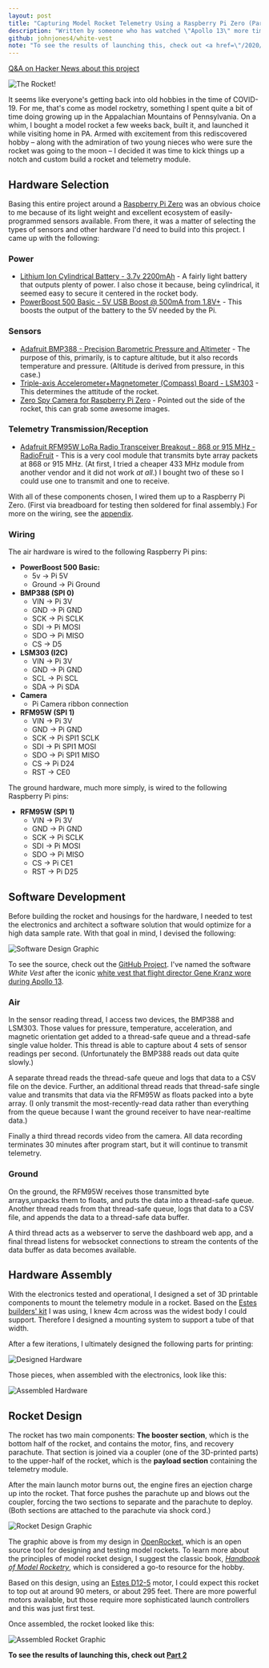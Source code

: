 ```yaml
---
layout: post
title: "Capturing Model Rocket Telemetry Using a Raspberry Pi Zero (Part 1)"
description: "Written by someone who has watched \"Apollo 13\" more times than he'd like to admit."
github: johnjones4/white-vest
note: "To see the results of launching this, check out <a href=\"/2020/10/04/model-rocket-telemetry-part-2/\">Part 2</a>"
---
```


[Q&A on Hacker News about this project](https://news.ycombinator.com/item?id=24679435)

![The Rocket!](/images/rocket/rocket_header.jpg)

It seems like everyone's getting back into old hobbies in the time of COVID-19. For me, that's come as model rocketry, something I spent quite a bit of time doing growing up in the Appalachian Mountains of Pennsylvania. On a whim, I bought a model rocket a few weeks back, built it, and launched it while visiting home in PA. Armed with excitement from this rediscovered hobby – along with the admiration of two young nieces who were sure the rocket was going to the moon – I decided it was time to kick things up a notch and custom build a rocket and telemetry module. 

## Hardware Selection

Basing this entire project around a [Raspberry Pi Zero](https://www.adafruit.com/product/3400) was an obvious choice to me because of its light weight and excellent ecosystem of easily-programmed sensors available. From there, it was a matter of selecting the types of sensors and other hardware I'd need to build into this project. I came up with the following:

### Power

* [Lithium Ion Cylindrical Battery - 3.7v 2200mAh](https://www.adafruit.com/product/1781) - A fairly light battery that outputs plenty of power. I also chose it because, being cylindrical, it seemed easy to secure it centered in the rocket body.
* [PowerBoost 500 Basic - 5V USB Boost @ 500mA from 1.8V+](https://www.adafruit.com/product/1903) - This boosts the output of the battery to the 5V needed by the Pi.

### Sensors

* [Adafruit BMP388 - Precision Barometric Pressure and Altimeter](https://www.adafruit.com/product/3966) - The purpose of this, primarily, is to capture altitude, but it also records temperature and pressure. (Altitude is derived from pressure, in this case.)
* [Triple-axis Accelerometer+Magnetometer (Compass) Board - LSM303](https://www.adafruit.com/product/1120) - This determines the attitude of the rocket.
* [Zero Spy Camera for Raspberry Pi Zero](https://www.adafruit.com/product/3508) - Pointed out the side of the rocket, this can grab some awesome images.

### Telemetry Transmission/Reception

* [Adafruit RFM95W LoRa Radio Transceiver Breakout - 868 or 915 MHz - RadioFruit](https://www.adafruit.com/product/3072) - This is a very cool module that transmits byte array packets at 868 or 915 MHz. (At first, I tried a cheaper 433 MHz module from another vendor and it did not work _at all_.) I bought two of these so I could use one to transmit and one to receive.

With all of these components chosen, I wired them up to a Raspberry Pi Zero. (First via breadboard for testing then soldered for final assembly.) For more on the wiring, see the [appendix](#Wiring).

### Wiring

The air hardware is wired to the following Raspberry Pi pins:

* **PowerBoost 500 Basic:**
  * 5v -> Pi 5V
  * Ground -> Pi Ground
* **BMP388 (SPI 0)**
  * VIN -> Pi 3V
  * GND -> Pi GND
  * SCK -> Pi SCLK
  * SDI -> Pi MOSI
  * SDO -> Pi MISO
  * CS -> D5
* **LSM303 (I2C)**
  * VIN -> Pi 3V
  * GND -> Pi GND
  * SCL -> Pi SCL
  * SDA -> Pi SDA
* **Camera**
  * Pi Camera ribbon connection
* **RFM95W (SPI 1)**
  * VIN -> Pi 3V
  * GND -> Pi GND
  * SCK -> Pi SPI1 SCLK
  * SDI -> Pi SPI1 MOSI
  * SDO -> Pi SPI1 MISO
  * CS -> Pi D24
  * RST -> CE0

The ground hardware, much more simply, is wired to the following Raspberry Pi pins:

* **RFM95W (SPI 1)**
  * VIN -> Pi 3V
  * GND -> Pi GND
  * SCK -> Pi SCLK
  * SDI -> Pi MOSI
  * SDO -> Pi MISO
  * CS -> Pi CE1
  * RST -> Pi D25


## Software Development

Before building the rocket and housings for the hardware, I needed to test the electronics and architect a software solution that would optimize for a high data sample rate. With that goal in mind, I devised the following:

![Software Design Graphic](/images/rocket/software.png)

To see the source, check out the [GitHub Project](https://github.com/johnjones4/white-vest). I've named the software _White Vest_ after the iconic [white vest that flight director Gene Kranz wore during Apollo 13](https://airandspace.si.edu/stories/editorial/gene-kranz%E2%80%99s-apollo-13-vest).

### Air

In the sensor reading thread, I access two devices, the BMP388 and LSM303. Those values for pressure, temperature, acceleration, and magnetic orientation get added to a thread-safe queue and a thread-safe single value holder. This thread is able to capture about 4 sets of sensor readings per second. (Unfortunately the BMP388 reads out data quite slowly.) 

A separate thread reads the thread-safe queue and logs that data to a CSV file on the device. Further, an additional thread reads that thread-safe single value and transmits that data via the RFM95W as floats packed into a byte array. (I only transmit the most-recently-read data rather than everything from the queue because I want the ground receiver to have near-realtime data.) 

Finally a third thread records video from the camera. All data recording terminates 30 minutes after program start, but it will continue to transmit telemetry.

### Ground

On the ground, the RFM95W receives those transmitted byte arrays,unpacks them to floats, and puts the data into a thread-safe queue. Another thread reads from that thread-safe queue, logs that data to a CSV file, and appends the data to a thread-safe data buffer. 

A third thread acts as a webserver to serve the dashboard web app, and a final thread listens for websocket connections to stream the contents of the data buffer as data becomes available.

## Hardware Assembly

With the electronics tested and operational, I designed a set of 3D printable components to mount the telemetry module in a rocket. Based on the [Estes builders' kit](https://estesrockets.com/product/001980-designers-special/) I was using, I knew 4cm across was the widest body I could support. Therefore I designed a mounting system to support a tube of that width. 

After a few iterations, I ultimately designed the following parts for printing:

![Designed Hardware](/images/rocket/parts.jpg)

Those pieces, when assembled with the electronics, look like this:

![Assembled Hardware](/images/rocket/telemetery_assembled.jpg)

## Rocket Design

The rocket has two main components: **The booster section**, which is the bottom half of the rocket, and contains the motor, fins, and recovery parachute. That section is joined via a coupler (one of the 3D-printed parts) to the upper-half of the rocket, which is the **payload section** containing the telemetry module. 

After the main launch motor burns out, the engine fires an ejection charge up into the rocket. That force pushes the parachute up and blows out the coupler, forcing the two sections to separate and the parachute to deploy. (Both sections are attached to the parachute via shock cord.)

![Rocket Design Graphic](/images/rocket/rocket.png)

The graphic above is from my design in [OpenRocket](https://github.com/openrocket/openrocket), which is an open source tool for designing and testing model rockets. To learn more about the principles of model rocket design, I suggest the classic book, [_Handbook of Model Rocketry_](https://www.goodreads.com/book/show/2052922.Handbook_of_Model_Rocketry), which is considered a go-to resource for the hobby.

Based on this design, using an [Estes D12-5](https://estesrockets.com/product/001567-d12-5-engines/) motor, I could expect this rocket to top out at around 90 meters, or about 295 feet. There are more powerful motors available, but those require more sophisticated launch controllers and this was just first test. 

Once assembled, the rocket looked like this:

![Assembled Rocket Graphic](/images/rocket/rocket.jpg)

**To see the results of launching this, check out [Part 2](/2020/10/04/model-rocket-telemetry-part-2/)**
